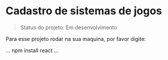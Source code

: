 <h1>Cadastro de sistemas de jogos</h1>

> Status do projeto: Em desenvolvimento

Para esse projeto rodar na sua maquina, por favor digite:

...
npm install react
...
